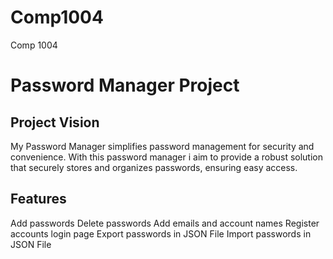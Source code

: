 # Comp1004
Comp 1004

# Password Manager Project

## Project Vision

My Password Manager simplifies password management for security and convenience. With this password manager i aim to provide a robust solution that securely stores and organizes passwords, ensuring easy access.

## Features
Add passwords
Delete passwords
Add emails and account names
Register accounts
login page
Export passwords in JSON File 
Import passwords in JSON File

